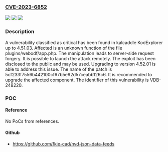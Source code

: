 ### [CVE-2023-6852](https://cve.mitre.org/cgi-bin/cvename.cgi?name=CVE-2023-6852)
![](https://img.shields.io/static/v1?label=Product&message=KodExplorer&color=blue)
![](https://img.shields.io/static/v1?label=Version&message=%3D%204.51.03%20&color=brighgreen)
![](https://img.shields.io/static/v1?label=Vulnerability&message=CWE-918%20Server-Side%20Request%20Forgery&color=brighgreen)

### Description

A vulnerability classified as critical has been found in kalcaddle KodExplorer up to 4.51.03. Affected is an unknown function of the file plugins/webodf/app.php. The manipulation leads to server-side request forgery. It is possible to launch the attack remotely. The exploit has been disclosed to the public and may be used. Upgrading to version 4.52.01 is able to address this issue. The name of the patch is 5cf233f7556b442100cf67b5e92d57ceabb126c6. It is recommended to upgrade the affected component. The identifier of this vulnerability is VDB-248220.

### POC

#### Reference
No PoCs from references.

#### Github
- https://github.com/fkie-cad/nvd-json-data-feeds


